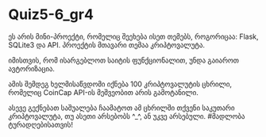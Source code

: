 # Quiz5-6_gr4
ეს არის მინი-პროექტი, რომელიც შეეხება ისეთ თემებს, როგორიცაა: Flask, SQLite3 და API.
პროექტის მთავარი თემაა კრიპტოვალუტა.

იმისთვის, რომ ისარგებლოთ საიტის ფუნქციონალით, უნდა გაიაროთ ავტორიზაცია.

ამის შემდეგ ხელმისაწვდომი იქნება 100 კრიპტოვალუტის ცხრილი, რომელიც CoinCap API-ის მეშვეობით არის გამოტანილი.

ასევე გექნებათ საშუალება ჩაამატოთ ამ ცხრილში თქვენი საკუთარი კრიპტოვალუტა, თუ ასეთი არსებობს ^_^, ან უკვე არსებული.
#მადლობა ტურადღებისათვის!
